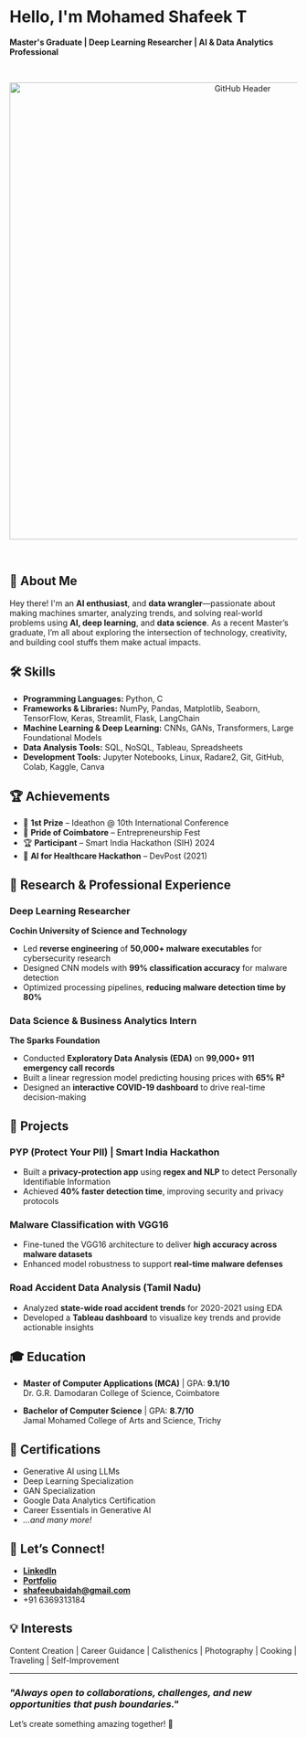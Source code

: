 # Hello, I'm Mohamed Shafeek T  

**Master's Graduate | Deep Learning Researcher | AI & Data Analytics Professional**

<br><p align="center">
  <img src="https://img.freepik.com/premium-photo/coder-developing-animated-html5-canvas-dynamic-digital-content-creation_1166177-13875.jpg?size=626&ext=jpg" alt="GitHub Header" width="800" />
</p><br>  



## 🚀 **About Me**  

Hey there! I'm an **AI enthusiast**, and **data wrangler**—passionate about making machines smarter, analyzing trends, and solving real-world problems using **AI, deep learning**, and **data science**. As a recent Master’s graduate, I’m all about exploring the intersection of technology, creativity, and building cool stuffs them make actual impacts.  



## 🛠 **Skills**  

- **Programming Languages:** Python, C  
- **Frameworks & Libraries:** NumPy, Pandas, Matplotlib, Seaborn, TensorFlow, Keras, Streamlit, Flask, LangChain  
- **Machine Learning & Deep Learning:** CNNs, GANs, Transformers, Large Foundational Models  
- **Data Analysis Tools:** SQL, NoSQL, Tableau, Spreadsheets  
- **Development Tools:** Jupyter Notebooks, Linux, Radare2, Git, GitHub, Colab, Kaggle, Canva  



## 🏆 **Achievements**  

- 🥇 **1st Prize** – Ideathon @ 10th International Conference  
- 🏅 **Pride of Coimbatore** – Entrepreneurship Fest  
- 🏆 **Participant** – Smart India Hackathon (SIH) 2024  
- 🏅 **AI for Healthcare Hackathon** – DevPost (2021)  



## 🔬 **Research & Professional Experience**  

### **Deep Learning Researcher**  
**Cochin University of Science and Technology**  
- Led **reverse engineering** of **50,000+ malware executables** for cybersecurity research  
- Designed CNN models with **99% classification accuracy** for malware detection  
- Optimized processing pipelines, **reducing malware detection time by 80%**  

### **Data Science & Business Analytics Intern**  
**The Sparks Foundation**  
- Conducted **Exploratory Data Analysis (EDA)** on **99,000+ 911 emergency call records**  
- Built a linear regression model predicting housing prices with **65% R²**  
- Designed an **interactive COVID-19 dashboard** to drive real-time decision-making  



## 🚀 **Projects**  

### **PYP (Protect Your PII)** | Smart India Hackathon  
- Built a **privacy-protection app** using **regex and NLP** to detect Personally Identifiable Information  
- Achieved **40% faster detection time**, improving security and privacy protocols  

### **Malware Classification with VGG16**  
- Fine-tuned the VGG16 architecture to deliver **high accuracy across malware datasets**  
- Enhanced model robustness to support **real-time malware defenses**  

### **Road Accident Data Analysis (Tamil Nadu)**  
- Analyzed **state-wide road accident trends** for 2020-2021 using EDA  
- Developed a **Tableau dashboard** to visualize key trends and provide actionable insights  



## 🎓 **Education**  

- **Master of Computer Applications (MCA)** | GPA: **9.1/10**  
  Dr. G.R. Damodaran College of Science, Coimbatore  

- **Bachelor of Computer Science** | GPA: **8.7/10**  
  Jamal Mohamed College of Arts and Science, Trichy  



## 🌟 **Certifications**  

- Generative AI using LLMs  
- Deep Learning Specialization  
- GAN Specialization  
- Google Data Analytics Certification  
- Career Essentials in Generative AI  
- *...and many more!*  



## 📱 **Let’s Connect!**  

- **[LinkedIn](https://www.linkedin.com/in/mohamed-shafeek-t-a226981b9/)**  
- **[Portfolio](https://shafee.netlify.app/)**  
- **shafeeubaidah@gmail.com** 
- +91 6369313184  



## 💡 **Interests**  

Content Creation | Career Guidance | Calisthenics | Photography | Cooking | Traveling | Self-Improvement  

---

### _"Always open to collaborations, challenges, and new opportunities that push boundaries."_  

Let’s create something amazing together! 🚀
